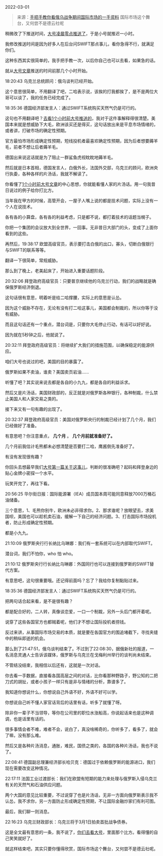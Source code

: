 2022-03-01

> 来源：[手把手教你看俄乌战争期间国际市场的一手资料](http://mp.weixin.qq.com/s?__biz=MzU3NDc5Nzc0NQ==&mid=2247513725&idx=1&sn=884f2f6850837ca2291102e69cf7ddde&chksm=fd2e14a3ca599db55b9dd1b9a956aa07c9f028bde67a8e1233ae3d2284c4fd53b04e75d50df5&scene=27#wechat_redirect)
> 国际市场这个舞台，又何尝不是德云社呢

稍微改了下推送时间，[大号凌晨零点推送了](https://mp.weixin.qq.com/s?__biz=MzU0MjYwNDU2Mw==&mid=2247504307&idx=1&sn=3fd54c1f0b229ef6f81d2585bc84efb9&chksm=fb1abdcfcc6d34d9d8fe8d0bd692f6d33b3c65fe4f5d78067c13e613eaac913a67e922ff114e&token=145850736&lang=zh_CN&scene=21#wechat_redirect)，于是小号就推迟一小时。  

  

我修改推送时间是因为好多人在后台问SWIFT那点事儿，看你急得不行，就满足你们。  

  

这种东西其实很简单的，我手把手教一次，以后你自己也可以去看，如果急的话。  

  

就从[大号文章](https://mp.weixin.qq.com/s?__biz=MzU0MjYwNDU2Mw==&mid=2247504307&idx=1&sn=3fd54c1f0b229ef6f81d2585bc84efb9&chksm=fb1abdcfcc6d34d9d8fe8d0bd692f6d33b3c65fe4f5d78067c13e613eaac913a67e922ff114e&token=145850736&lang=zh_CN&scene=21#wechat_redirect)推送的时间前那几个小时开始。

  

18:20:43 乌克兰总统顾问：俄乌谈判已经开始。

  

这个意思很简单，不用翻译了吧，二哈表示说，该挨的打我都挨了，是不是两位大哥可以谈了，我的任务已经完成了。

  

18:35:36 德国经济部发言人：通过SWIFT系统购买天然气仍是可行的。

  

这句也不用翻译吧？[去看1个小时前大号推送的](https://mp.weixin.qq.com/s?__biz=MzU0MjYwNDU2Mw==&mid=2247504307&idx=1&sn=3fd54c1f0b229ef6f81d2585bc84efb9&chksm=fb1abdcfcc6d34d9d8fe8d0bd692f6d33b3c65fe4f5d78067c13e613eaac913a67e922ff114e&token=145850736&lang=zh_CN&scene=21#wechat_redirect)，我对于这件事解释得很清楚。美国本来就是想威胁下大毛，欧洲该买还是得买，这句话放出来是平息市场情绪的，或者讲，打破市场的确定性预期。

  

官方最怕市场形成确定性预期，短线投机者最喜欢确定性预期，因为后者想要薅羊毛，前者不想让后者薅羊毛。

  

德国出来说这话就是为了阻止一群鲨鱼虎视眈眈地薅羊毛。

  

然后就是日本首相，德国发言人，白俄外长，法国外交部，乌克兰的顾问，欧洲央行执委，各种各样的片汤话，我就不解读了。  

  

你看懂了[1个小时前大号文章](https://mp.weixin.qq.com/s?__biz=MzU0MjYwNDU2Mw==&mid=2247504307&idx=1&sn=3fd54c1f0b229ef6f81d2585bc84efb9&chksm=fb1abdcfcc6d34d9d8fe8d0bd692f6d33b3c65fe4f5d78067c13e613eaac913a67e922ff114e&token=145850736&lang=zh_CN&scene=21#wechat_redirect)的中心思想，你就能看懂人家的片汤话。用一句我昔日说过的例子给你打比方。

  

当年我在甲方的时候，高管开会，一屋子人嘴上说的都是技术问题，实际上没有一个人在说技术。

  

各有各的小算盘，各有各的利益考虑，只是都不说，都打着技术的话题当幌子。  

  

你把一个集团的会议放大到全世界，一回事。无非昔日大部门的头，变成了上面你看到的这些。

  

再然后，19:38:17 欧盟高级官员，表示要打击白俄的出口，寡头，切断白俄银行与SWIFT的联系等等。

  

翻译一下很简单，常规威胁。

  

那么到了晚上，老美起床了，开始进入重要话题阶段。

  

20:32:06 拜登政府高级官员：只要普京继续他的乌克兰行动，我们的战略就是确保俄罗斯经济倒退。

  

这句话很有意思，明着听是给二哈撑腰，实际上的意思是认怂。

  

因为这个威胁不存在，无论有没有打二哈这事儿，美国都会制裁的，所以你等于没有威胁。  

  

而且这句话还有一个重点，潜台词是，只要你大毛停止行动，有话可以好好说。  

  

因为就在5秒钟之后，他就说了。  

  

20:32:11 拜登政府高级官员：将继续扩大我们的措施范围，以确保稳定的能源供应。

  

咱们大号也说过的吧，美国的目的暴露了。  

  

俄罗斯如果不卖油，谁卖？美国卖页岩油......  

  

听懂了吧？其实说来说去都是各自的小九九，都是各自的利益诉求。  

  

然后又是片汤话，美国财政部的，反正就是对俄罗斯各种银行，各种制裁，什么禁止美国人和人家交易之类的。  

  

接下来又有一句有趣的出现了。  

  

20:32:37 拜登政府高级官员：美国对俄罗斯央行的制裁已经计划了几个月，我们已经做好了准备。

  

有意思吧？你注意重点， **几个月** 。 **几个月前就准备好了。**  

  

几个月前我估计毛熊都未必想清楚是否要打二哈，鹰酱倒先准备好了。

  

有没有发现很有趣？  

  

你回头去想最早我们[大号第一篇关于这事儿](http://mp.weixin.qq.com/s?__biz=MzU0MjYwNDU2Mw==&mid=2247504281&idx=2&sn=82a009bbdffae680f412c1ee2fe25c56&chksm=fb1abde5cc6d34f34f6c2b5ed5fa5a8be71a9ca5d0eb365b29968f7d3759c96e41febf3f5941&scene=21#wechat_redirect)，判断的很准确吧？起码和拜登身边的贴心金牌小密探一个水平。  

  

玩笑开完了，再往下看。  

  

20:56:25 华尔街日报：国际能源署（IEA）成员国本周可能同意释放7000万桶石油储备。

  

三个意思，1、毛熊你别牛，欧洲未必非得求你。2、那求谁呢？放眼望去，求美国呗，美国也可以趁机卖石油，缓解一下自己的经济问题。3、打击国际市场投机者，防止形成确定性预期。

  

都是小九九。

  

21:10:09 俄罗斯央行行长纳比乌琳娜：我们有一套系统可以在内部取代SWIFT。

  

潜台词，我们不怕你，who 怕 who。

  

21:10:12 俄罗斯央行行长纳比乌琳娜：外国同行也可以连接到俄罗斯的SWIFT替代方案。

  

有意思吧，这句很重要哦。还记得前面吗？忘了？我给你复制黏贴过来。

  

18:35:36 德国经济部发言人：通过SWIFT系统购买天然气仍是可行的。

  

把两句话合起来看，是不是很有趣？  

  

都是配合好的，二人转，真像谈恋爱，一口一个制裁，另外一头后门都开着呢。  

  

说穿了这些各国官方也都贼着呢，他们才不想让国际投机者捞钱。

  

反过来讲，从事国际市场交易的本质，就是要在各国官方的围追堵截下，寻找夹缝中的稍纵即逝的机会。  

  

那么到了21:47:51，俄乌谈判结束了。不过到了22:08:30，据俄新社的报道，一名消息灵通人士告诉该媒体，俄罗斯与乌克兰在戈梅利州举行的谈判尚未结束。

  

不管结没结束，我相信以后还有，这就是一次对话。

  

你去看一手数据，直接看各国高层之间的对话，比你看那种野路子，野公知的二把刀式的胡扯，或者小孩子一样只有是非与情绪的分析，靠谱多了。

  

我知道你想说什么，你想说自己外语不好，外语不好可以学。  

  

你想说自己听不懂人家官话背后的话里有话，听多了就懂了呀。

  

除非你一辈子不当领导，等你在公司里的职位水涨船高，你说起话来也是这种调调，也是话里有话的。  

  

很多事情会者不难，难者不会，说白了，真没啥稀奇的，你听多了，看多了，就会了嘛，没有那么难。  

  

然后又是各种片汤消息，通胀，难民，国债之类的，各国的各种片汤话，我也不说了。  

  

22:08:41 德国副总理兼经济部长哈贝克：德国过于依赖俄罗斯的能源进口，我们现在需要改变这种情况。

  

22:17:11 法国工业过渡部长：我们在欧盟有短期的能力来处理与俄罗斯入侵乌克兰有关的天然气和石油供应问题。

  

两个大国的意见比较重要，不过说穿了也是片汤话，无非一方面向俄罗斯表示我不认怂，我不求你，另一方面防止形成确定性预期，不让国际金融炒家们有利可图。

  

最后，我们聊一则消息。  

  

22:16:23 乌克兰财政部长：乌克兰将于3月1日拍卖首批战争债券。

  

这是全文最有意思的一条，我不说了，[你们去看大号](https://mp.weixin.qq.com/s?__biz=MzU0MjYwNDU2Mw==&mid=2247504307&idx=1&sn=3fd54c1f0b229ef6f81d2585bc84efb9&chksm=fb1abdcfcc6d34d9d8fe8d0bd692f6d33b3c65fe4f5d78067c13e613eaac913a67e922ff114e&token=145850736&lang=zh_CN&scene=21#wechat_redirect)，里面那个比方。看得懂的自己笑笑就好了。  

  

就这样结束吧，其实只要你懂得欣赏，国际市场这个舞台，又何尝不是德云社呢。

